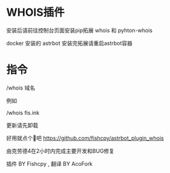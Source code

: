 # WHOIS插件

安装后请前往控制台页面安装pip拓展 whois 和 pyhton-whois

docker 安装的 astrbot 安装完拓展请重启astrbot容器

# 指令

/whois 域名

例如

/whois fis.ink

更新请先卸载

好用就点个🌟吧 https://github.com/fishcpy/astrbot_plugin_whois

由克劳德4在2小时内完成主要开发和BUG修复

插件 BY Fishcpy , 翻译 BY AcoFork